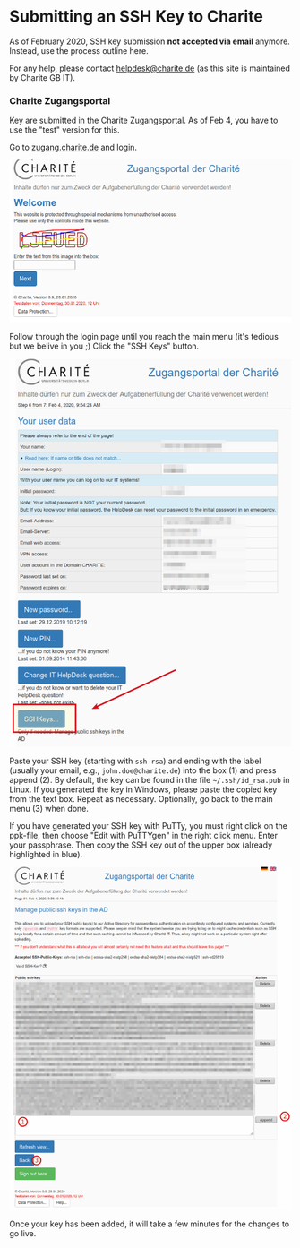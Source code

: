 # Submitting an SSH Key to Charite

As of February 2020, SSH key submission **not accepted via email** anymore.
Instead, use the process outline here.

For any help, please contact helpdesk@charite.de (as this site is maintained by Charite GB IT).

### Charite Zugangsportal

Key are submitted in the Charite Zugangsportal.
As of Feb 4, you have to use the "test" version for this.

Go to [zugang.charite.de](https://zugang.charite.de) and login.

![](figures/zugang_charite_de_login.png)

Follow through the login page until you reach the main menu (it's tedious but we belive in you ;)
Click the "SSH Keys" button.

![](figures/zugang_charite_de_menu.png)

Paste your SSH key (starting with `ssh-rsa`) and ending with the label (usually your email, e.g., `john.doe@charite.de`) into the box (1) and press append (2). By default, the key can be found in the file `~/.ssh/id_rsa.pub` in Linux. If you generated the key in Windows, please paste the copied key from the text box.
Repeat as necessary.
Optionally, go back to the main menu (3) when done.

If you have generated your SSH key with PuTTy, you must right click on the ppk-file, then choose "Edit with PuTTYgen" in the right click menu. Enter your passphrase. Then copy the SSH key out of the upper box (already highlighted in blue).

![](figures/zugang_charite_de_ssh_keys.png)

Once your key has been added, it will take a few minutes for the changes to go live.
